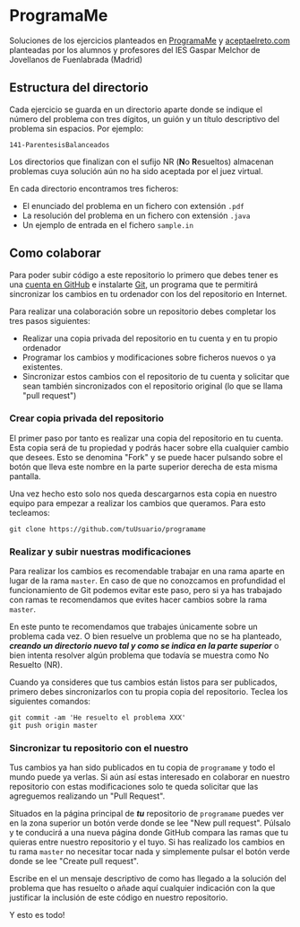 # ProgramaMe

Soluciones de los ejercicios planteados en
[ProgramaMe](http://www.programa-me.com/) y
[aceptaelreto.com](https://www.aceptaelreto.com/) planteadas por los alumnos y
profesores del IES Gaspar Melchor de Jovellanos de Fuenlabrada (Madrid)

## Estructura del directorio

Cada ejercicio se guarda en un directorio aparte donde se indique el número del
problema con tres dígitos, un guión y un título descriptivo del problema sin
espacios. Por ejemplo:

```
141-ParentesisBalanceados
```

Los directorios que finalizan con el sufijo NR (**N**o **R**esueltos) almacenan
problemas cuya solución aún no ha sido aceptada por el juez virtual.

En cada directorio encontramos tres ficheros:

- El enunciado del problema en un fichero con extensión ``.pdf``
- La resolución del problema en un fichero con extensión ``.java``
- Un ejemplo de entrada en el fichero ``sample.in``


## Como colaborar

Para poder subir código a este repositorio lo primero que debes tener es una
[cuenta en GitHub](https://github.com/join) e instalarte
[Git](https://git-scm.com/downloads), un programa que te permitirá sincronizar
los cambios en tu ordenador con los del repositorio en Internet.

Para realizar una colaboración sobre un repositorio debes completar los tres
pasos siguientes:

- Realizar una copia privada del repositorio en tu cuenta y en tu propio
  ordenador
- Programar los cambios y modificaciones sobre ficheros nuevos o ya existentes.
- Sincronizar estos cambios con el repositorio de tu cuenta y solicitar que sean
  también sincronizados con el repositorio original (lo que se llama "pull
  request")

### Crear copia privada del repositorio

El primer paso por tanto es realizar una copia del repositorio en tu
cuenta. Esta copia será de tu propiedad y podrás hacer sobre ella cualquier
cambio que desees. Esto se denomina "Fork" y se puede hacer pulsando sobre el
botón que lleva este nombre en la parte superior derecha de esta misma
pantalla.

Una vez hecho esto solo nos queda descargarnos esta copia en nuestro equipo para
empezar a realizar los cambios que queramos. Para esto tecleamos:

```
git clone https://github.com/tuUsuario/programame
```

### Realizar y subir nuestras modificaciones

Para realizar los cambios es recomendable trabajar en una rama aparte en lugar
de la rama ``master``. En caso de que no conozcamos en profundidad el funcionamiento
de Git podemos evitar este paso, pero si ya has trabajado con ramas te
recomendamos que evites hacer cambios sobre la rama ``master``.

En este punto te recomendamos que trabajes únicamente sobre un problema cada
vez. O bien resuelve un problema que no se ha planteado, ***creando un directorio
nuevo tal y como se indica en la parte superior*** o bien intenta resolver algún
problema que todavía se muestra como No Resuelto (NR).

Cuando ya consideres que tus cambios están listos para ser publicados, primero
debes sincronizarlos con tu propia copia del repositorio. Teclea los siguientes
comandos:

```
git commit -am 'He resuelto el problema XXX'
git push origin master
```

### Sincronizar tu repositorio con el nuestro

Tus cambios ya han sido publicados en tu copia de ``programame`` y todo el mundo
puede ya verlas. Si aún así estas interesado en colaborar en nuestro repositorio
con estas modificaciones solo te queda solicitar que las agreguemos realizando
un "Pull Request".

Situados en la página principal de ***tu*** repositorio de ``programame`` puedes
ver en la zona superior un botón verde donde se lee "New pull request". Púlsalo
y te conducirá a una nueva página donde GitHub compara las ramas que tu quieras
entre nuestro repositorio y el tuyo. Si has realizado los cambios en tu rama
``master`` no necesitar tocar nada y simplemente pulsar el botón verde donde se
lee "Create pull request".

Escribe en el un mensaje descriptivo de como has llegado a la solución del
problema que has resuelto o añade aquí cualquier indicación con la que
justificar la inclusión de este código en nuestro repositorio.

Y esto es todo!

